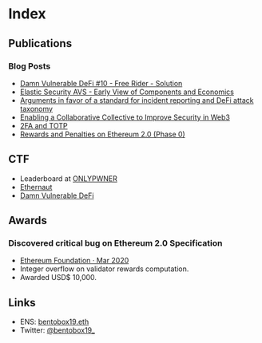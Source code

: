 # Index

## Publications

### Blog Posts

* [Damn Vulnerable DeFi #10 - Free Rider - Solution](https://bentobox19.github.io/posts/dvd-10-free-rider-challenge)
* [Elastic Security AVS - Early View of Components and Economics](https://bentobox19.github.io/posts/elastic-security-avs-early-view)
* [Arguments in favor of a standard for incident reporting and DeFi attack taxonomy](https://bentobox19.github.io/posts/stix-and-defi-attack-taxonomy)
* [Enabling a Collaborative Collective to Improve Security in Web3](https://consensys.io/blog/enabling-collaborative-collective-improve-security-web3)
* [2FA and TOTP](https://bentobox19.github.io/posts/2fa-and-totp)
* [Rewards and Penalties on Ethereum 2.0 (Phase 0)](https://consensyscodefi.medium.com/rewards-and-penalties-on-ethereum-2-0-phase-0-consensys-codefi-50d9bc5e98e5)

## CTF

* Leaderboard at [ONLYPWNER](https://onlypwner.xyz/leaderboard)
* [Ethernaut](https://github.com/bentobox19/ethernaut-foundry)
* [Damn Vulnerable DeFi](https://github.com/bentobox19/damn-vulnerable-defi)

## Awards

### Discovered critical bug on Ethereum 2.0 Specification

* [Ethereum Foundation · Mar 2020](https://blog.ethereum.org/2020/03/31/eth2-quick-update-no-10/)
* Integer overflow on validator rewards computation.
* Awarded USD$ 10,000.

## Links

* ENS: [bentobox19.eth](https://app.ens.domains/bentobox19.eth)
* Twitter: [@bentobox19\_](https://twitter.com/bentobox19_)
